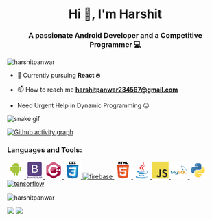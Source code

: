 <h1 align="center">Hi 👋, I'm Harshit</h1>
<h3 align="center">A passionate Android Developer and a Competitive Programmer 💻</h3>

<p align="left"> <img src="https://komarev.com/ghpvc/?username=harshitpanwar&label=Profile%20views&color=0e75b6&style=flat" alt="harshitpanwar" /> </p>

- 🌱 Currently pursuing **React 🔥**

- 📫 How to reach me **harshitpanwar234567@gmail.com**
- Need Urgent Help in Dynamic Programming 😐

![snake gif](https://github.com/harshitpanwar/harshitpanwar/blob/output/github-contribution-grid-snake.svg)

[![Github activity graph](https://activity-graph.herokuapp.com/graph?username=harshitpanwar&theme=react-dark&hide_border=true&color=BDDFFF&line=6E93B5&point=BDDFFF)](https://git.io/akshay2211&hide_border=true)



<h3 align="left">Languages and Tools:</h3>
<p align="left"> <a href="https://developer.android.com" target="_blank"> <img src="https://raw.githubusercontent.com/devicons/devicon/master/icons/android/android-original-wordmark.svg" alt="android" width="40" height="40"/> </a> <a href="https://getbootstrap.com" target="_blank"> <img src="https://raw.githubusercontent.com/devicons/devicon/master/icons/bootstrap/bootstrap-plain-wordmark.svg" alt="bootstrap" width="40" height="40"/> </a> <a href="https://www.w3schools.com/cpp/" target="_blank"> <img src="https://raw.githubusercontent.com/devicons/devicon/master/icons/cplusplus/cplusplus-original.svg" alt="cplusplus" width="40" height="40"/> </a> <a href="https://www.w3schools.com/css/" target="_blank"> <img src="https://raw.githubusercontent.com/devicons/devicon/master/icons/css3/css3-original-wordmark.svg" alt="css3" width="40" height="40"/> </a> <a href="https://firebase.google.com/" target="_blank"> <img src="https://www.vectorlogo.zone/logos/firebase/firebase-icon.svg" alt="firebase" width="40" height="40"/> </a> <a href="https://www.w3.org/html/" target="_blank"> <img src="https://raw.githubusercontent.com/devicons/devicon/master/icons/html5/html5-original-wordmark.svg" alt="html5" width="40" height="40"/> </a> <a href="https://www.java.com" target="_blank"> <img src="https://raw.githubusercontent.com/devicons/devicon/master/icons/java/java-original.svg" alt="java" width="40" height="40"/> </a> <a href="https://developer.mozilla.org/en-US/docs/Web/JavaScript" target="_blank"> <img src="https://raw.githubusercontent.com/devicons/devicon/master/icons/javascript/javascript-original.svg" alt="javascript" width="40" height="40"/> </a> <a href="https://www.mysql.com/" target="_blank"> <img src="https://raw.githubusercontent.com/devicons/devicon/master/icons/mysql/mysql-original-wordmark.svg" alt="mysql" width="40" height="40"/> </a> <a href="https://www.python.org" target="_blank"> <img src="https://raw.githubusercontent.com/devicons/devicon/master/icons/python/python-original.svg" alt="python" width="40" height="40"/> </a> <a href="https://www.tensorflow.org" target="_blank"> <img src="https://www.vectorlogo.zone/logos/tensorflow/tensorflow-icon.svg" alt="tensorflow" width="40" height="40"/> </a> </p>


<p>
  <img align="center" src="https://github-readme-stats.vercel.app/api/top-langs?username=harshitpanwar&theme=prussian&show_icons=true&count_private=true&hide_border=true" alt="harshitpanwar" />
</p>

<p align="left">
  <img width="49.5%" src="https://github-readme-stats.vercel.app/api/?username=harshitpanwar&theme=prussian&show_icons=true&count_private=true&hide_border=true" />
    <img width="49.5%" src="http://github-readme-streak-stats.herokuapp.com?user=harshitpanwar&theme=prussian&hide_border=true" />
</p>



